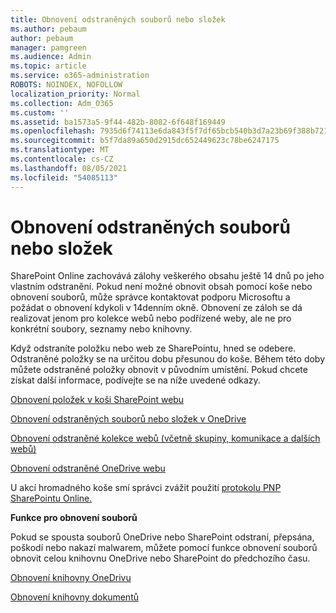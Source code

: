 ```yaml
---
title: Obnovení odstraněných souborů nebo složek
ms.author: pebaum
author: pebaum
manager: pamgreen
ms.audience: Admin
ms.topic: article
ms.service: o365-administration
ROBOTS: NOINDEX, NOFOLLOW
localization_priority: Normal
ms.collection: Adm_O365
ms.custom: ''
ms.assetid: ba1573a5-9f44-482b-8082-6f648f169449
ms.openlocfilehash: 7935d6f74113e6da843f5f7df65bcb540b3d7a23b69f388b721fd778f4ff7a0f
ms.sourcegitcommit: b5f7da89a650d2915dc652449623c78be6247175
ms.translationtype: MT
ms.contentlocale: cs-CZ
ms.lasthandoff: 08/05/2021
ms.locfileid: "54085113"
---
```

# <a name="restore-a-deleted-file-or-folder"></a>Obnovení odstraněných souborů nebo složek

SharePoint Online zachovává zálohy veškerého obsahu ještě 14 dnů po jeho vlastním odstranění. Pokud není možné obnovit obsah pomocí koše nebo obnovení souborů, může správce kontaktovat podporu Microsoftu a požádat o obnovení kdykoli v 14denním okně. Obnovení ze záloh se dá realizovat jenom pro kolekce webů nebo podřízené weby, ale ne pro konkrétní soubory, seznamy nebo knihovny.

Když odstraníte položku nebo web ze SharePointu, hned se odebere. Odstraněné položky se na určitou dobu přesunou do koše. Během této doby můžete odstraněné položky obnovit v původním umístění. Pokud chcete získat další informace, podívejte se na níže uvedené odkazy.

[Obnovení položek v koši SharePoint webu](https://support.microsoft.com/office/restore-items-in-the-recycle-bin-that-were-deleted-from-sharepoint-or-teams-6df466b6-55f2-4898-8d6e-c0dff851a0be)

[Obnovení odstraněných souborů nebo složek v OneDrive](https://support.office.com/article/Restore-deleted-files-or-folders-in-OneDrive-949ada80-0026-4db3-a953-c99083e6a84f)

[Obnovení odstraněné kolekce webů (včetně skupiny, komunikace a dalších webů)](https://docs.microsoft.com/sharepoint/restore-deleted-site-collection)

[Obnovení odstraněné OneDrive webu](https://docs.microsoft.com/onedrive/restore-deleted-onedrive)

U akcí hromadného koše smí správci zvážit použití [protokolu PNP SharePointu Online.](https://docs.microsoft.com/powershell/sharepoint/sharepoint-pnp/sharepoint-pnp-cmdlets?view=sharepoint-ps)

**Funkce pro obnovení souborů**

Pokud se spousta souborů OneDrive nebo SharePoint odstraní, přepsána, poškodí nebo nakazí malwarem, můžete pomocí funkce obnovení souborů obnovit celou knihovnu OneDrive nebo SharePoint do předchozího času.

[Obnovení knihovny OneDrivu](https://support.office.com/article/restore-your-onedrive-fa231298-759d-41cf-bcd0-25ac53eb8a15)

[Obnovení knihovny dokumentů](https://support.office.com/article/restore-a-document-library-317791c3-8bd0-4dfd-8254-3ca90883d39a)

